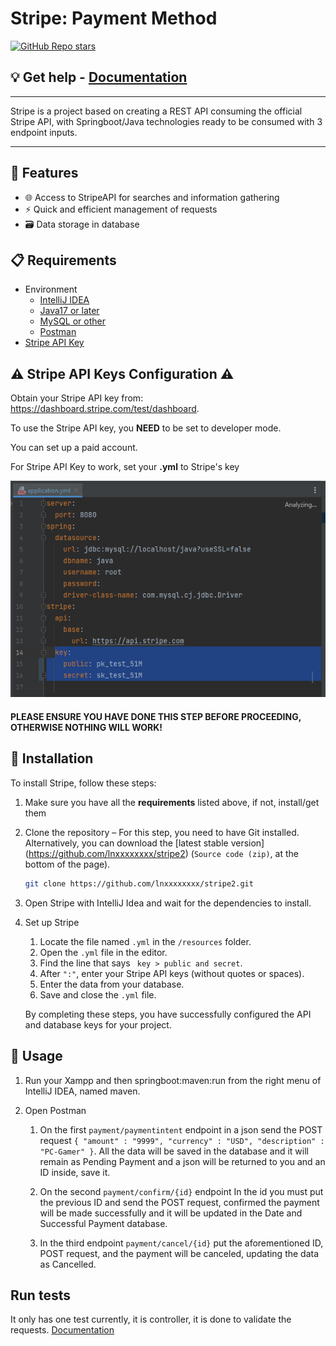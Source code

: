 # Stripe: Payment Method
[![GitHub Repo stars](https://img.shields.io/github/stars/lnxxxxxxxx/stripe2?style=social)](https://github.com/lnxxxxxxxx/stripe2/stargazers)

## 💡 Get help - [Documentation](https://github.com/lnxxxxxxxx/stripe2/discussions/categories/q-a)

<hr/>

Stripe is a project based on creating a REST API consuming the official Stripe API, with Springboot/Java technologies ready to be consumed with 3 endpoint inputs.

<hr/>

## 🚀 Features
- 🌐 Access to StripeAPI for searches and information gathering
- ⚡ Quick and efficient management of requests
- 🗃️ Data storage in database

## 📋 Requirements

- Environment 
  - [IntelliJ IDEA](https://www.jetbrains.com/idea/download)
  - [Java17 or later](https://www.oracle.com/ar/java/technologies/downloads/)
  - [MySQL or other](https://www.apachefriends.org/download.html)
  - [Postman](https://www.postman.com/product/rest-client/)
- [Stripe API Key](https://stripe.com/)

## ⚠️ Stripe API Keys Configuration ⚠️ 

Obtain your Stripe API key from: https://dashboard.stripe.com/test/dashboard.

To use the Stripe API key, you **NEED** to be set to developer mode.

You can set up a paid account.

For Stripe API Key to work, set your **.yml** to Stripe's key

![For Stripe API Key to work, set your .yml to Stripe's key](./img/StripeKey.png)

#### **PLEASE ENSURE YOU HAVE DONE THIS STEP BEFORE PROCEEDING, OTHERWISE NOTHING WILL WORK!**

## 💾 Installation

To install Stripe, follow these steps:

1. Make sure you have all the **requirements** listed above, if not, install/get them


2. Clone the repository – For this step, you need to have Git installed. Alternatively,
   you can download the [latest stable version] (https://github.com/lnxxxxxxxx/stripe2) (`Source code (zip)`, at the bottom of the page).

    ```bash
    git clone https://github.com/lnxxxxxxxx/stripe2.git
    ```

3. Open Stripe with IntelliJ Idea and wait for the dependencies to install.
4. Set up Stripe
   1. Locate the file named `.yml` in the `/resources` folder.
   2. Open the `.yml` file in the editor.
   4. Find the line that says ` key > public and secret`.
   5. After `":"`, enter your Stripe API keys (without quotes or spaces).
   6. Enter the data from your database.
   7. Save and close the `.yml` file.

   By completing these steps, you have successfully configured the API and database keys for your project.
   
   
## 🔧 Usage

1. Run your Xampp and then springboot:maven:run from the right menu of IntelliJ IDEA, named maven.


2. Open Postman
   1. On the first ``payment/paymentintent`` endpoint in a json send the POST request
``{ "amount" : "9999",
"currency" : "USD",
"description" : "PC-Gamer" }``.
All the data will be saved in the database and it will remain as Pending Payment and a json will be returned to you and an ID inside, save it.

   2. On the second ``payment/confirm/{id}`` endpoint
In the id you must put the previous ID and send the POST request, confirmed the payment will be made successfully and it will be updated in the Date and Successful Payment database.
   3. In the third endpoint ``payment/cancel/{id}`` put the aforementioned ID, POST request, and the payment will be canceled, updating the data as Cancelled.
   
## Run tests

It only has one test currently, it is controller, it is done to validate the requests.
[Documentation](https://github.com/lnxxxxxxxx/stripe2/discussions/categories/q-a)

